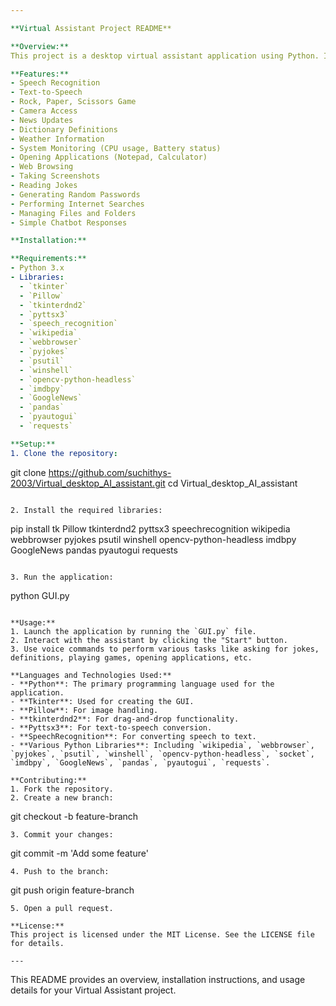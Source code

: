 ```yaml
---

**Virtual Assistant Project README**

**Overview:**
This project is a desktop virtual assistant application using Python. It provides various functionalities like telling jokes, defining words, providing news updates, taking screenshots, opening applications, and much more.

**Features:**
- Speech Recognition
- Text-to-Speech
- Rock, Paper, Scissors Game
- Camera Access
- News Updates
- Dictionary Definitions
- Weather Information
- System Monitoring (CPU usage, Battery status)
- Opening Applications (Notepad, Calculator)
- Web Browsing
- Taking Screenshots
- Reading Jokes
- Generating Random Passwords
- Performing Internet Searches
- Managing Files and Folders
- Simple Chatbot Responses

**Installation:**

**Requirements:**
- Python 3.x
- Libraries: 
  - `tkinter`
  - `Pillow`
  - `tkinterdnd2`
  - `pyttsx3`
  - `speech_recognition`
  - `wikipedia`
  - `webbrowser`
  - `pyjokes`
  - `psutil`
  - `winshell`
  - `opencv-python-headless`
  - `imdbpy`
  - `GoogleNews`
  - `pandas`
  - `pyautogui`
  - `requests`

**Setup:**
1. Clone the repository:
   ```
   git clone https://github.com/suchithys-2003/Virtual_desktop_AI_assistant.git
   cd Virtual_desktop_AI_assistant
   ```

2. Install the required libraries:
   ```
   pip install tk Pillow tkinterdnd2 pyttsx3 speechrecognition wikipedia webbrowser pyjokes psutil winshell opencv-python-headless imdbpy GoogleNews pandas pyautogui requests
   ```

3. Run the application:
   ```
   python GUI.py
   ```

**Usage:**
1. Launch the application by running the `GUI.py` file.
2. Interact with the assistant by clicking the "Start" button.
3. Use voice commands to perform various tasks like asking for jokes, definitions, playing games, opening applications, etc.

**Languages and Technologies Used:**
- **Python**: The primary programming language used for the application.
- **Tkinter**: Used for creating the GUI.
- **Pillow**: For image handling.
- **tkinterdnd2**: For drag-and-drop functionality.
- **Pyttsx3**: For text-to-speech conversion.
- **SpeechRecognition**: For converting speech to text.
- **Various Python Libraries**: Including `wikipedia`, `webbrowser`, `pyjokes`, `psutil`, `winshell`, `opencv-python-headless`, `socket`, `imdbpy`, `GoogleNews`, `pandas`, `pyautogui`, `requests`.

**Contributing:**
1. Fork the repository.
2. Create a new branch:
   ```
   git checkout -b feature-branch
   ```
3. Commit your changes:
   ```
   git commit -m 'Add some feature'
   ```
4. Push to the branch:
   ```
   git push origin feature-branch
   ```
5. Open a pull request.

**License:**
This project is licensed under the MIT License. See the LICENSE file for details.

---
```


This README provides an overview, installation instructions, and usage details for your Virtual Assistant project.

